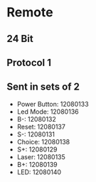 # Remote
## 24 Bit
## Protocol 1
## Sent in sets of 2

* Power Button: 12080133
* Led Mode: 12080136
* B-: 12080132
* Reset: 12080137
* S-: 12080131
* Choice: 12080138
* S+: 12080129
* Laser: 12080135
* B+: 12080139
* LED: 12080140
